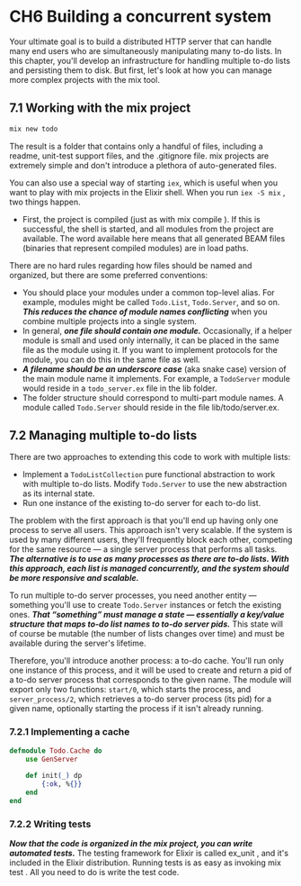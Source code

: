 # CH6 Building a concurrent system

Your ultimate goal is to build a distributed HTTP server that can handle many end users who are simultaneously manipulating many to-do lists. In this chapter, you'll develop an infrastructure for handling multiple to-do lists and persisting them to disk. But first, let's look at how you can manage more complex projects with the mix tool.

## 7.1 Working with the mix project

```elixir
mix new todo
```

The result is a folder that contains only a handful of files, including a readme, unit-test support files, and the .gitignore file. mix projects are extremely simple and don't introduce a plethora of auto-generated files.

You can also use a special way of starting `iex`, which is useful when you want to play with mix projects in the Elixir shell. When you run `iex -S mix` , two things happen.

- First, the project is compiled (just as with mix compile ). If this is successful, the shell is started, and all modules from the project are available. The word available here means that all generated BEAM files (binaries that represent compiled modules) are in load paths.

There are no hard rules regarding how files should be named and organized, but there are some preferred conventions:

- You should place your modules under a common top-level alias. For example, modules might be called `Todo.List`, `Todo.Server`, and so on. ***This reduces the chance of module names conflicting*** when you combine multiple projects into a single system.
- In general, ***one file should contain one module.*** Occasionally, if a helper module is small and used only internally, it can be placed in the same file as the module using it. If you want to implement protocols for the module, you can do this in the same file as well.
- ***A filename should be an underscore case*** (aka snake case) version of the main module name it implements. For example, a `TodoServer` module would reside in a `todo_server.ex` file in the lib folder.
- The folder structure should correspond to multi-part module names. A module called `Todo.Server` should reside in the file lib/todo/server.ex.

## 7.2 Managing multiple to-do lists

There are two approaches to extending this code to work with multiple lists:

- Implement a `TodoListCollection` pure functional abstraction to work with multiple to-do lists. Modify `Todo.Server` to use the new abstraction as its internal state.
- Run one instance of the existing to-do server for each to-do list.

The problem with the first approach is that you'll end up having only one process to serve all users. This approach isn't very scalable. If the system is used by many different users, they'll frequently block each other, competing for the same resource — a single server process that performs all tasks.
***The alternative is to use as many processes as there are to-do lists. With this approach, each list is managed concurrently, and the system should be more responsive and scalable.***

To run multiple to-do server processes, you need another entity — something you'll use to create `Todo.Server` instances or fetch the existing ones. ***That “something” must manage a state — essentially a key/value structure that maps to-do list names to to-do server pids.*** This state will of course be mutable (the number of lists changes over time) and must be available during the server's lifetime.

Therefore, you'll introduce another process: a to-do cache. You'll run only one instance of this process, and it will be used to create and return a pid of a to-do server process that corresponds to the given name. The module will export only two functions: `start/0`, which starts the process, and `server_process/2`, which retrieves a to-do server process (its pid) for a given name, optionally starting the process if it isn't already running.

### 7.2.1 Implementing a cache

```elixir
defmodule Todo.Cache do
	use GenServer
	
	def init(_) dp
		{:ok, %{}}
	end
end
```

### 7.2.2 Writing tests

***Now that the code is organized in the mix project, you can write automated tests.*** The testing framework for Elixir is called ex_unit , and it's included in the Elixir distribution. Running tests is as easy as invoking mix test . All you need to do is write the test code.